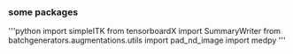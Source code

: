 ### some packages
'''python
import simpleITK
from tensorboardX import SummaryWriter
from batchgenerators.augmentations.utils import pad_nd_image
import medpy
'''
